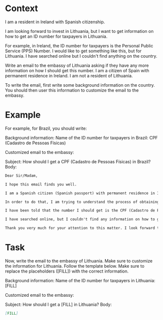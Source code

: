 # Context
I am a resident in Ireland with Spanish citizenship.

I am looking forward to invest in Lithuania, but I want to get information on how to get an ID number for taxpayers in Lithuania.

For example, in Ireland, the ID number for taxpayers is the Personal Public Service (PPS) Number. I would like to get something like this, but for Lithuania. I have searched online but I couldn't find anything on the country.

Write an email to the embassy of Lithuania asking if they have any more information on how I should get this number. I am a citizen of Spain with permanent residence in Ireland. I am not a resident of Lithuania.

To write the email, first write some background information on the country. You should then user this information to customize the email to the embassy.

# Example
For example, for Brazil, you should write:

Background information:
Name of the ID number for taxpayers in Brazil: CPF (Cadastro de Pessoas Físicas)

Customized email to the embassy:

Subject: How should I get a CPF (Cadastro de Pessoas Físicas) in Brazil?
Body:
```md
Dear Sir/Madam,

I hope this email finds you well.

I am a Spanish citizen (Spanish passport) with permanent residence in Ireland. I am looking forward to investing in Brazil, as a foreign investor (no residence in Brazil).

In order to do that, I am trying to understand the process of obtaining the number that identifies taxpayers in Brazil, to be able to declare the relevant information to the tax authorities.

I have been told that the number I should get is the CPF (Cadastro de Pessoas Físicas). Feel free to correct me if I am wrong.

I have searched online, but I couldn't find any information on how to get a CPF from abroad. This is why I am reaching out to you for guidance. If you could provide me with information on the process or direct me to the relevant authorities, I would greatly appreciate it.

Thank you very much for your attention to this matter. I look forward to your response and any help you can provide.
```

# Task
Now, write the email to the embassy of Lithuania. Make sure to customize the information for Lithuania. Follow the template below. Make sure to replace the placeholders ([FILL]) with the correct information.

Background information:
Name of the ID number for taxpayers in Lithuania: [FILL]

Customized email to the embassy:

Subject: How should I get a [FILL] in Lithuania?
Body:
```md
[FILL]
```
